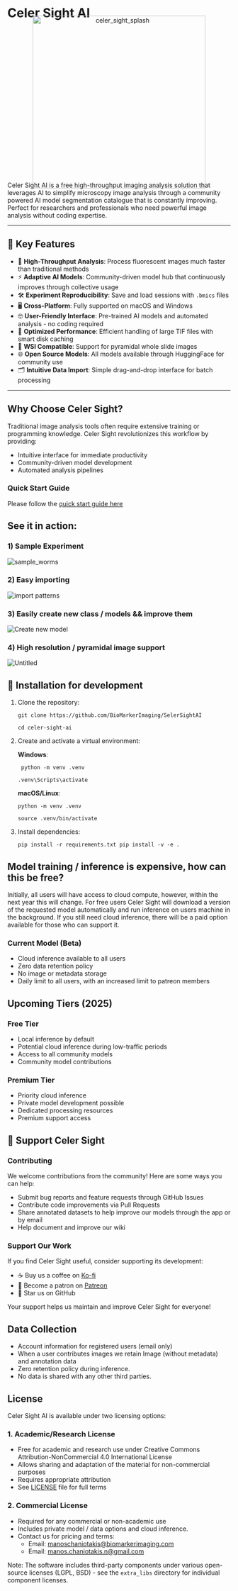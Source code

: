 # Celer Sight AI

<p align="center" style="margin: -30px 0;">
  <img width="390" alt="celer_sight_splash" src="https://github.com/user-attachments/assets/0f103da2-b16a-42ed-a424-7be803588a89">
</p>


Celer Sight AI is a free high-throughput imaging analysis solution that leverages AI to simplify microscopy image analysis through a community powered AI model segmentation catalogue that is constantly improving. Perfect for researchers and professionals who need powerful image analysis without coding expertise.

---

## 🚀 Key Features

- 🚀 **High-Throughput Analysis**: Process fluorescent images much faster than traditional methods
- ⚡️ **Adaptive AI Models**: Community-driven model hub that continuously improves through collective usage
- 🛠️ **Experiment Reproducibility**: Save and load sessions with `.bmics` files
- 🖥️ **Cross-Platform**: Fully supported on macOS and Windows
- 🤓 **User-Friendly Interface**: Pre-trained AI models and automated analysis - no coding required
- 💾 **Optimized Performance**: Efficient handling of large TIF files with smart disk caching
- 🔬 **WSI Compatible**: Support for pyramidal whole slide images
- 🌐 **Open Source Models**: All models available through HuggingFace for community use
- 🗂️ **Intuitive Data Import**: Simple drag-and-drop interface for batch processing

---

## Why Choose Celer Sight?
Traditional image analysis tools often require extensive training or programming knowledge. Celer Sight revolutionizes this workflow by providing:
- Intuitive interface for immediate productivity
- Community-driven model development
- Automated analysis pipelines


### Quick Start Guide
Please follow the [quick start guide here](/docs/getting-started.md)

## See it in action:

### 1) Sample Experiment
![sample_worms](https://github.com/user-attachments/assets/86b64040-7dd7-4560-b06b-e237ac888cdd)

### 2) Easy importing
![import patterns](https://github.com/user-attachments/assets/1c421c9c-51aa-4d36-a180-a797eeae67b2)

### 3) Easily create new class / models && improve them
![Create new model](https://github.com/user-attachments/assets/7230a2eb-afad-4004-88dd-f5fb371070b3)

### 4) High resolution / pyramidal image support
![Untitled](https://github.com/user-attachments/assets/78e72a4a-c659-4b4c-a2f8-99dc94f92724)




## 🔧 Installation for development

1. Clone the repository:

   `git clone https://github.com/BioMarkerImaging/SelerSightAI`

   `cd celer-sight-ai`
   
2. Create and activate a virtual environment:

   **Windows**:

      `
      python -m venv .venv`

      `.venv\Scripts\activate`

   **macOS/Linux**:

      `python -m venv .venv`

      `source .venv/bin/activate`

3. Install dependencies:

   `
   pip install -r requirements.txt
   pip install -v -e .
   `

## Model training / inference is expensive, how can this be free?
Initially, all users will have access to cloud compute, however, within the next year this will change. For free users Celer Sight will download a version of the requested model automatically and run inference on users machine in the background. If you still need cloud inference, there will be a paid option available for those who can support it.

### Current Model (Beta)

* Cloud inference available to all users
* Zero data retention policy
* No image or metadata storage
* Daily limit to all users, with an increased limit to patreon members

## Upcoming Tiers (2025)
###  Free Tier
* Local inference by default
* Potential cloud inference during low-traffic periods
* Access to all community models
* Community model contributions
  
### Premium Tier
* Priority cloud inference
* Private model development possible
* Dedicated processing resources
* Premium support access

## 💝 Support Celer Sight

### Contributing
We welcome contributions from the community! Here are some ways you can help:
- Submit bug reports and feature requests through GitHub Issues
- Contribute code improvements via Pull Requests
- Share annotated datasets to help improve our models through the app or by email
- Help document and improve our wiki

### Support Our Work
If you find Celer Sight useful, consider supporting its development:
- ☕️ Buy us a coffee on [Ko-fi](https://ko-fi.com/celersight)
- 💖 Become a patron on [Patreon](https://www.patreon.com/c/celersightai/membership)
- 🌟 Star us on GitHub

Your support helps us maintain and improve Celer Sight for everyone!

## Data Collection
- Account information for registered users (email only)
- When a user contributes images we retain Image (without metadata) and annotation data 
- Zero retention policy during inference.
- No data is shared with any other third parties.

## License

Celer Sight AI is available under two licensing options:

### 1. Academic/Research License
- Free for academic and research use under Creative Commons Attribution-NonCommercial 4.0 International License
- Allows sharing and adaptation of the material for non-commercial purposes
- Requires appropriate attribution
- See [LICENSE](LICENSE) file for full terms

### 2. Commercial License
- Required for any commercial or non-academic use
- Includes private model / data options and cloud inference.
- Contact us for pricing and terms:
  - Email: [manoschaniotakis@biomarkerimaging.com](mailto:manoschaniotakis@biomarkerimaging.com)
  - Email: [manos.chaniotakis.n@gmail.com](mailto:manos.chaniotakis.n@gmail.com)

Note: The software includes third-party components under various open-source licenses (LGPL, BSD) - see the `extra_libs` directory for individual component licenses.


